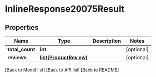 # InlineResponse20075Result

## Properties
Name | Type | Description | Notes
------------ | ------------- | ------------- | -------------
**total_count** | **int** |  | [optional] 
**reviews** | [**list[ProductReview]**](ProductReview.md) |  | [optional] 

[[Back to Model list]](../README.md#documentation-for-models) [[Back to API list]](../README.md#documentation-for-api-endpoints) [[Back to README]](../README.md)


